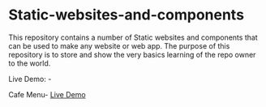 # Static-websites-and-components
This repository contains a number of Static websites and components that can be used to make any website or web app. The purpose of this repository is to store and show the very basics learning of the repo owner to the world.


Live Demo: - 

Cafe Menu- [Live Demo](https://cafe-menu-sumit.netlify.app/)
